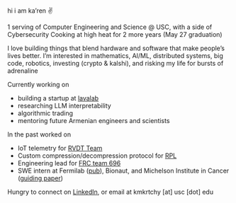 hi i am ka’ren ✌️

1 serving of Computer Engineering and Science @ USC, with a side of Cybersecurity 
Cooking at high heat for 2 more years (May 27 graduation) 

I love building things that blend hardware and software that make people’s lives better.
I’m interested in mathematics, AI/ML, distributed systems, big code, robotics, investing (crypto & kalshi), and risking my life for bursts of adrenaline 

Currently working on

- building a startup at [lavalab](https://usclavalab.org/)
- researching LLM interpretability
- algorithmic trading
- mentoring future Armenian engineers and scientists

In the past worked on

- IoT telemetry for [RVDT Team](https://www.uscrvdt.com/)
- Custom compression/decompression protocol for [RPL](https://www.uscrpl.com/)
- Engineering lead for [FRC team 696](https://www.instagram.com/reel/CuqcfmYx5_c/?utm_source=ig_web_copy_link&igsh=MzRlODBiNWFlZA==)
- SWE intern at Fermilab ([pub](https://inspirehep.net/literature/2824641)), Bionaut, and Michelson Institute in Cancer ([guiding paper](https://www.nature.com/articles/s41598-025-20514-8#author-information))

Hungry to connect on [LinkedIn](https://www.linkedin.com/in/karenmkr), or email at kmkrtchy [at] usc [dot] edu

